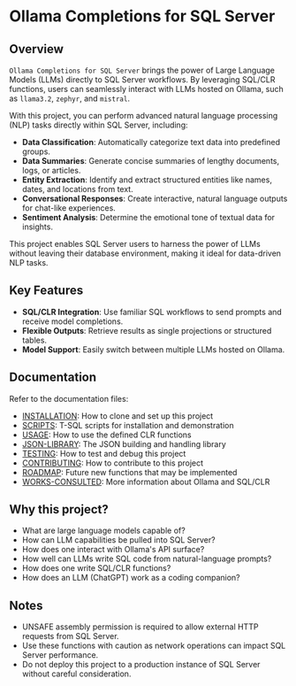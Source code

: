 # Ollama Completions for SQL Server

## Overview

`Ollama Completions for SQL Server` brings the power of Large Language Models (LLMs) directly 
to SQL Server workflows. By leveraging SQL/CLR functions, users can seamlessly interact with 
LLMs hosted on Ollama, such as `llama3.2`, `zephyr`, and `mistral`.

With this project, you can perform advanced natural language processing (NLP) tasks directly 
within SQL Server, including:

- **Data Classification**: Automatically categorize text data into predefined groups.
- **Data Summaries**: Generate concise summaries of lengthy documents, logs, or articles.
- **Entity Extraction**: Identify and extract structured entities like names, dates, and locations from text.
- **Conversational Responses**: Create interactive, natural language outputs for chat-like experiences.
- **Sentiment Analysis**: Determine the emotional tone of textual data for insights.

This project enables SQL Server users to harness the power of LLMs without leaving their 
database environment, making it ideal for data-driven NLP tasks.

## Key Features

- **SQL/CLR Integration**: Use familiar SQL workflows to send prompts and receive model completions.
- **Flexible Outputs**: Retrieve results as single projections or structured tables.
- **Model Support**: Easily switch between multiple LLMs hosted on Ollama.

## Documentation

Refer to the documentation files:

+ [INSTALLATION](Docs/INSTALLATION.md): How to clone and set up this project
+ [SCRIPTS](Docs/SCRIPTS.md): T-SQL scripts for installation and demonstration
+ [USAGE](Docs/USAGE.md): How to use the defined CLR functions
+ [JSON-LIBRARY](Docs/JSON-LIBRARY.md): The JSON building and handling library
+ [TESTING](Docs/TESTING.md): How to test and debug this project
+ [CONTRIBUTING](Docs/CONTRIBUTING.md): How to contribute to this project
+ [ROADMAP](Docs/ROADMAP.md): Future new functions that may be implemented
+ [WORKS-CONSULTED](Docs/WORKS-CONSULTED.md): More information about Ollama and SQL/CLR

## Why this project?

- What are large language models capable of?
- How can LLM capabilities be pulled into SQL Server?
- How does one interact with Ollama's API surface?
- How well can LLMs write SQL code from natural-language prompts?
- How does one write SQL/CLR functions?
- How does an LLM (ChatGPT) work as a coding companion?

## Notes

- UNSAFE assembly permission is required to allow external HTTP requests from SQL Server.
- Use these functions with caution as network operations can impact SQL Server performance.
- Do not deploy this project to a production instance of SQL Server without careful consideration.
